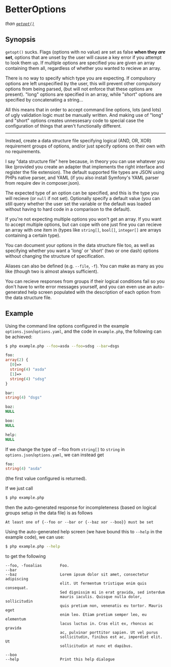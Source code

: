# BetterOptions
*than [`getopt()`](http://php.net/manual/en/function.getopt.php)*

## Synopsis
`getopt()` sucks. Flags (options with no value) are set as false
**when they *are* set**,
options that are unset by the user will cause a key error if you attempt to look them up.
If multiple options are specified you are given an array containing them all,
regardless of whether you wanted to recieve an array.

There is no way to specify which type you are expecting. If compulsory options
are left unspecified by the user, this will prevent other compulsory options
from being parsed, (but will not enforce that these options are present).
"long" options are specified in an array, while "short" options are specified
by concatenating a string...

All this means that in order to accept command line options, lots (and lots) of
ugly validation logic must be manually written. And making use of "long" and
"short" options creates unnessesary code to special case the configuration of
things that aren't functionally different.

---

Instead, create a data structure file specifying logical (AND, OR, XOR) requirement groups
of options, and/or just specify options on their own with no requirements.

I say "data structure file" here because, in theory you can use whatever you
like (provided you create an adapter that implements the right interface and
register the file extension). The default supported file types are JSON using
PHPs native parser, and YAML (if you also install Symfony's YAML parser from
require dev in composer.json).

The expected type of an option can be specified, and this is the type you will
recieve (or `null` if not set). Optionally specify a default value (you can
still query whether the user set the variable or the default was loaded without
having to hard code in a comparison to the default).

If you're not expecting multiple options you won't get an array. If you want to
accept multiple options, but can cope with one just fine you can recieve an
array with one item in (types like `string[]`, `bool[]`, `integer[]` are arrays
containing a certain type).

You can document your options in the data structure file too, as well as specifying
whether you want a 'long' or 'short' (two or one dash) options without changing
the structure of specification.

Aliases can also be defined (e.g. `--file`, `-f`). You can make as many as you
like (though two is almost always sufficient).

You can recieve responses from groups if their logical conditions fail so you
don't have to write error messages yourself, and you can even use an
auto-generated help screen populated with the description of each option from
the data structure file.

## Example
Using the command line options configured in the example `options.json`/`options.yaml`,
and the code in `example.php`, the following can be achieved:

```bash
$ php example.php --foo=asda --foo=sdsg --bar=dsgs
```

```php
foo:
array(2) {
  [0]=>
  string(4) "asda"
  [1]=>
  string(4) "sdsg"
}

bar:
string(4) "dsgs"

baz:
NULL

boo:
NULL

help:
NULL
```

If we change the type of --foo from `string[]` to `string` in `options.json`/`options.yaml`,
we can instead get

```php
foo:
string(4) "asda"
```

(the first value configured is returned).

If we just call

```bash
$ php example.php
```

then the auto-generated response for incompleteness (based on logical groups
setup in the data file) is as follows

```
At least one of {--foo or --bar or {--baz xor --boo}} must be set
```

Using the auto-generated help screen (we have bound this to `--help` in the
example code), we can use:

```bash
$ php example.php --help
```
to get the following
```
--foo, -fooalias        Foo.
--bar
--baz                   Lorem ipsum dolor sit amet, consectetur adipiscing
                        elit. Ut fermentum tristique enim quis consequat.
                        Sed dignissim mi in erat gravida, sed interdum
                        mauris iaculis. Quisque nulla dolor, sollicitudin
                        quis pretium non, venenatis eu tortor. Mauris eget
                        enim leo. Etiam pretium semper leo, eu elementum
                        lacus luctus in. Cras elit ex, rhoncus ac gravida
                        ac, pulvinar porttitor sapien. Ut vel purus
                        sollicitudin, finibus est ac, imperdiet elit. Ut
                        sollicitudin at nunc et dapibus.

--boo
--help                  Print this help dialogue
```


